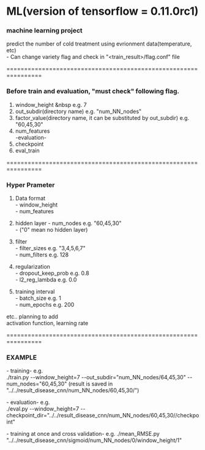 # ML(version of tensorflow = 0.11.0rc1)

### machine learning project
predict the number of cold treatment using evrionment data(temperature, etc)  
 \- Can change variety flag and check in "<train_result>/flag.conf" file

================================================================
### Before train and evaluation, "must check" following flag.  
1. window_height   &nbsp        e.g. 7  
2. out_subdir(directory name)   e.g. "num_NN_nodes"  
3. factor_value(directory name, it can be substituted by out_subdir) e.g. "60,45,30"
4. num_features  
-evaluation-  
4. checkpoint  
5. eval_train  

================================================================
### Hyper Prameter  
1. Data format  
\- window_height  
\- num_features  

2. hidden layer 
\- num_nodes            e.g. "60,45,30"  
\- ("0" mean no hidden layer)  

3. filter  
\- filter_sizes         e.g. "3,4,5,6,7"  
\- num_filters          e.g. 128  

4. regularization  
\- dropout_keep_prob    e.g. 0.8  
\- l2_reg_lambda        e.g. 0.0  

5. training interval  
\- batch_size           e.g. 1  
\- num_epochs          e.g. 200  

  etc.. planning to add  
  activation function, learning rate  

================================================================
### EXAMPLE
\- training- e.g.  
./train.py --window_height=7 --out_subdir="num_NN_nodes/64,45,30" --num_nodes="60,45,30"
(result is saved in "../../result_disease_cnn/num_NN_nodes/60,45,30/<datetime>")  

\- evaluation- e.g.  
./eval.py --window_height=7 --checkpoint_dir="../../result_disease_cnn/num_NN_nodes/60,45,30/<datetime>/checkpoint"

\- training at once and cross validation- e.g.
./mean_RMSE.py "../../result_disease_cnn/sigmoid/num_NN_nodes/0/window_height/1"
